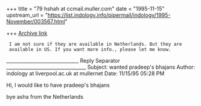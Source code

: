 +++
title = "79 hshah at ccmail.muller.com"
date = "1995-11-15"
upstream_url = "https://list.indology.info/pipermail/indology/1995-November/003567.html"

+++
[Archive link](https://list.indology.info/pipermail/indology/1995-November/003567.html)

     I am not sure if they are available in Netherlands. But they are 
     available in US. If you want more info., please let me know.


______________________________ Reply Separator _________________________________
Subject: wanted pradeep's bhajans
Author:  indology at liverpool.ac.uk at mullernet
Date:    11/15/95 05:28 PM


Hi,
I would like to have pradeep's bhajans

bye
asha from the Netherlands







